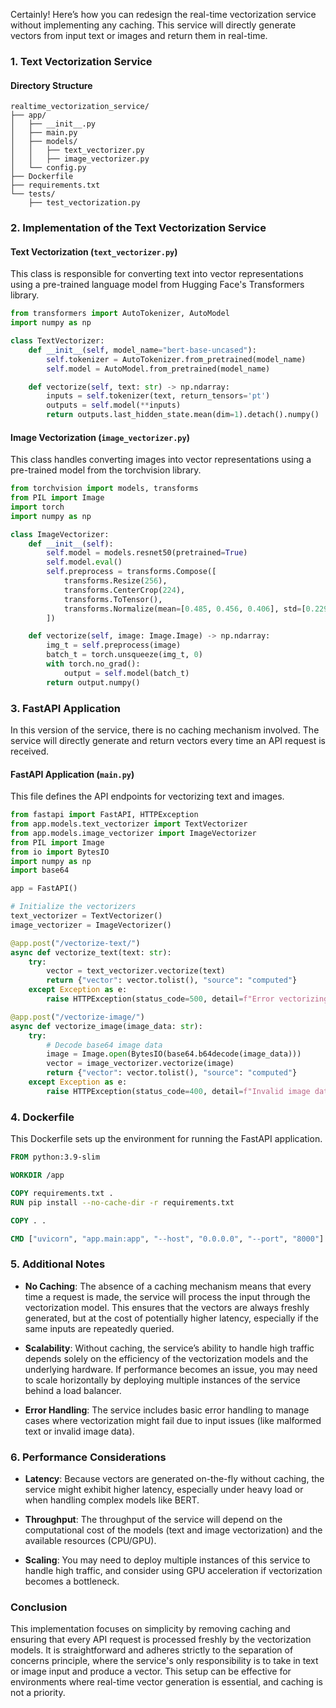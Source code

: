 Certainly! Here’s how you can redesign the real-time vectorization service without implementing any caching. This service will directly generate vectors from input text or images and return them in real-time.

### **1. Text Vectorization Service**

#### **Directory Structure**
```plaintext
realtime_vectorization_service/
├── app/
│   ├── __init__.py
│   ├── main.py
│   ├── models/
│   │   ├── text_vectorizer.py
│   │   ├── image_vectorizer.py
│   └── config.py
├── Dockerfile
├── requirements.txt
└── tests/
    ├── test_vectorization.py
```

### **2. Implementation of the Text Vectorization Service**

#### **Text Vectorization (`text_vectorizer.py`)**
This class is responsible for converting text into vector representations using a pre-trained language model from Hugging Face's Transformers library.

```python
from transformers import AutoTokenizer, AutoModel
import numpy as np

class TextVectorizer:
    def __init__(self, model_name="bert-base-uncased"):
        self.tokenizer = AutoTokenizer.from_pretrained(model_name)
        self.model = AutoModel.from_pretrained(model_name)

    def vectorize(self, text: str) -> np.ndarray:
        inputs = self.tokenizer(text, return_tensors='pt')
        outputs = self.model(**inputs)
        return outputs.last_hidden_state.mean(dim=1).detach().numpy()
```

#### **Image Vectorization (`image_vectorizer.py`)**
This class handles converting images into vector representations using a pre-trained model from the torchvision library.

```python
from torchvision import models, transforms
from PIL import Image
import torch
import numpy as np

class ImageVectorizer:
    def __init__(self):
        self.model = models.resnet50(pretrained=True)
        self.model.eval()
        self.preprocess = transforms.Compose([
            transforms.Resize(256),
            transforms.CenterCrop(224),
            transforms.ToTensor(),
            transforms.Normalize(mean=[0.485, 0.456, 0.406], std=[0.229, 0.224, 0.225]),
        ])

    def vectorize(self, image: Image.Image) -> np.ndarray:
        img_t = self.preprocess(image)
        batch_t = torch.unsqueeze(img_t, 0)
        with torch.no_grad():
            output = self.model(batch_t)
        return output.numpy()
```

### **3. FastAPI Application**

In this version of the service, there is no caching mechanism involved. The service will directly generate and return vectors every time an API request is received.

#### **FastAPI Application (`main.py`)**
This file defines the API endpoints for vectorizing text and images.

```python
from fastapi import FastAPI, HTTPException
from app.models.text_vectorizer import TextVectorizer
from app.models.image_vectorizer import ImageVectorizer
from PIL import Image
from io import BytesIO
import numpy as np
import base64

app = FastAPI()

# Initialize the vectorizers
text_vectorizer = TextVectorizer()
image_vectorizer = ImageVectorizer()

@app.post("/vectorize-text/")
async def vectorize_text(text: str):
    try:
        vector = text_vectorizer.vectorize(text)
        return {"vector": vector.tolist(), "source": "computed"}
    except Exception as e:
        raise HTTPException(status_code=500, detail=f"Error vectorizing text: {str(e)}")

@app.post("/vectorize-image/")
async def vectorize_image(image_data: str):
    try:
        # Decode base64 image data
        image = Image.open(BytesIO(base64.b64decode(image_data)))
        vector = image_vectorizer.vectorize(image)
        return {"vector": vector.tolist(), "source": "computed"}
    except Exception as e:
        raise HTTPException(status_code=400, detail=f"Invalid image data: {str(e)}")
```

### **4. Dockerfile**

This Dockerfile sets up the environment for running the FastAPI application.

```dockerfile
FROM python:3.9-slim

WORKDIR /app

COPY requirements.txt .
RUN pip install --no-cache-dir -r requirements.txt

COPY . .

CMD ["uvicorn", "app.main:app", "--host", "0.0.0.0", "--port", "8000"]
```

### **5. Additional Notes**

- **No Caching**: The absence of a caching mechanism means that every time a request is made, the service will process the input through the vectorization model. This ensures that the vectors are always freshly generated, but at the cost of potentially higher latency, especially if the same inputs are repeatedly queried.
  
- **Scalability**: Without caching, the service’s ability to handle high traffic depends solely on the efficiency of the vectorization models and the underlying hardware. If performance becomes an issue, you may need to scale horizontally by deploying multiple instances of the service behind a load balancer.

- **Error Handling**: The service includes basic error handling to manage cases where vectorization might fail due to input issues (like malformed text or invalid image data).

### **6. Performance Considerations**

- **Latency**: Because vectors are generated on-the-fly without caching, the service might exhibit higher latency, especially under heavy load or when handling complex models like BERT.
  
- **Throughput**: The throughput of the service will depend on the computational cost of the models (text and image vectorization) and the available resources (CPU/GPU).

- **Scaling**: You may need to deploy multiple instances of this service to handle high traffic, and consider using GPU acceleration if vectorization becomes a bottleneck.

### **Conclusion**

This implementation focuses on simplicity by removing caching and ensuring that every API request is processed freshly by the vectorization models. It is straightforward and adheres strictly to the separation of concerns principle, where the service's only responsibility is to take in text or image input and produce a vector. This setup can be effective for environments where real-time vector generation is essential, and caching is not a priority.